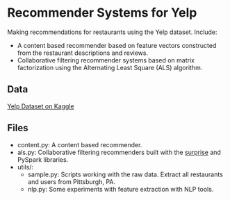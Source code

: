 # Recommender Systems for Yelp

Making recommendations for restaurants using the Yelp dataset.
Include: 
- A content based recommender based on feature vectors constructed from the restaurant descriptions and reviews.
- Collaborative filtering recommender systems based on matrix factorization using the Alternating Least Square (ALS) algorithm.

## Data
[Yelp Dataset on Kaggle](https://www.kaggle.com/yelp-dataset/yelp-dataset)

## Files
- content.py: A content based recommender.
- als.py: Collaborative filtering recommenders built with the [surprise](https://github.com/NicolasHug/Surprise) and PySpark libraries.
- utils/: 
  - sample.py: Scripts working with the raw data. Extract all restaurants and users from Pittsburgh, PA.
  - nlp.py: Some experiments with feature extraction with NLP tools.
                                                                                                     
